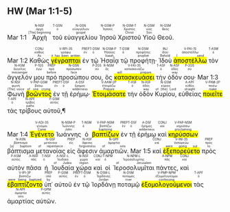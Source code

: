 ## HW (Mar 1:1-5)
<rt>Mar 1:1</rt> <RUBY><ruby><ruby>Ἀρχὴ<rt>[The] beginning</rt></ruby><rt>ἀρχή</rt></ruby><rt>N-NSF</rt></RUBY> <RUBY><ruby><ruby>τοῦ<rt><font color='white'>of the</font></rt></ruby><rt>ὁ</rt></ruby><rt>T-GSN</rt></RUBY> <RUBY><ruby><ruby>εὐαγγελίου<rt>gospel</rt></ruby><rt>εὐαγγέλιον</rt></ruby><rt>N-GSN</rt></RUBY> <RUBY><ruby><ruby>Ἰησοῦ<rt><font color='white'>of Jesus</font></rt></ruby><rt>Ἰησοῦς</rt></ruby><rt>N-GSM-P</rt></RUBY> <RUBY><ruby><ruby>Χριστοῦ<rt>Christ</rt></ruby><rt>Χριστός</rt></ruby><rt>N-GSM-T</rt></RUBY> <RUBY><ruby><ruby>Υἱοῦ<rt>Son</rt></ruby><rt>υἱός</rt></ruby><rt>N-GSM</rt></RUBY> <RUBY><ruby><ruby>Θεοῦ.<rt><font color='white'>of God</font></rt></ruby><rt>θεός</rt></ruby><rt>N-GSM</rt></RUBY></br></br> <rt>Mar 1:2</rt> <RUBY><ruby><ruby>Καθὼς<rt>As</rt></ruby><rt>καθώς</rt></ruby><rt>CONJ</rt></RUBY> <RUBY><ruby><ruby><mark class='verb'>γέγραπται</mark><rt>it has been written</rt></ruby><rt>γράφω</rt></ruby><rt>V-RPI-3S</rt></RUBY> <RUBY><ruby><ruby>ἐν<rt><font color='white'>in</font></rt></ruby><rt>ἐν</rt></ruby><rt>PREP</rt></RUBY> <RUBY><ruby><ruby>τῷ<rt><font color='white'>-</font></rt></ruby><rt>ὁ</rt></ruby><rt>T-DSM</rt></RUBY> <RUBY><ruby><ruby>Ἠσαΐᾳ<rt>Isaiah</rt></ruby><rt>Ἡσαΐας</rt></ruby><rt>N-DSM-P</rt></RUBY> <RUBY><ruby><ruby>τῷ<rt><font color='white'>the</font></rt></ruby><rt>ὁ</rt></ruby><rt>T-DSM</rt></RUBY> <RUBY><ruby><ruby>προφήτῃ·<rt>prophet</rt></ruby><rt>προφήτης</rt></ruby><rt>N-DSM</rt></RUBY> <RUBY><ruby><ruby>Ἰδοὺ<rt>Behold</rt></ruby><rt>ἰδού</rt></ruby><rt>INJ</rt></RUBY> <RUBY><ruby><ruby><mark class='verb'>ἀποστέλλω</mark><rt>I send</rt></ruby><rt>ἀποστέλλω</rt></ruby><rt>V-PAI-1S</rt></RUBY> <RUBY><ruby><ruby>τὸν<rt><font color='white'>the</font></rt></ruby><rt>ὁ</rt></ruby><rt>T-ASM</rt></RUBY> <RUBY><ruby><ruby>ἄγγελόν<rt>messenger</rt></ruby><rt>ἄγγελος</rt></ruby><rt>N-ASM</rt></RUBY> <RUBY><ruby><ruby>μου<rt><font color='white'>of Me</font></rt></ruby><rt>ἐγώ</rt></ruby><rt>P-1GS</rt></RUBY> <RUBY><ruby><ruby>πρὸ<rt>before</rt></ruby><rt>πρό</rt></ruby><rt>PREP</rt></RUBY> <RUBY><ruby><ruby>προσώπου<rt>face</rt></ruby><rt>πρόσωπον</rt></ruby><rt>N-GSN</rt></RUBY> <RUBY><ruby><ruby>σου,<rt><font color='white'>of You</font></rt></ruby><rt>σύ</rt></ruby><rt>P-2GS</rt></RUBY> <RUBY><ruby><ruby>ὃς<rt><font color='white'>who</font></rt></ruby><rt>ὅς</rt></ruby><rt>R-NSM</rt></RUBY> <RUBY><ruby><ruby><mark class='verb'>κατασκευάσει</mark><rt>will prepare</rt></ruby><rt>κατασκευάζω</rt></ruby><rt>V-FAI-3S</rt></RUBY> <RUBY><ruby><ruby>τὴν<rt><font color='white'>the</font></rt></ruby><rt>ὁ</rt></ruby><rt>T-ASF</rt></RUBY> <RUBY><ruby><ruby>ὁδόν<rt>way</rt></ruby><rt>ὁδός</rt></ruby><rt>N-ASF</rt></RUBY> <RUBY><ruby><ruby>σου·<rt><font color='white'>of You</font></rt></ruby><rt>σύ</rt></ruby><rt>P-2GS</rt></RUBY> <rt>Mar 1:3</rt> <RUBY><ruby><ruby>Φωνὴ<rt>[The] voice</rt></ruby><rt>φωνή</rt></ruby><rt>N-NSF</rt></RUBY> <RUBY><ruby><ruby><mark class='ptc'>βοῶντος</mark><rt>of one crying</rt></ruby><rt>βοάω</rt></ruby><rt>V-PAP-GSM</rt></RUBY> <RUBY><ruby><ruby>ἐν<rt><font color='white'>in</font></rt></ruby><rt>ἐν</rt></ruby><rt>PREP</rt></RUBY> <RUBY><ruby><ruby>τῇ<rt><font color='white'>the</font></rt></ruby><rt>ὁ</rt></ruby><rt>T-DSF</rt></RUBY> <RUBY><ruby><ruby>ἐρήμῳ·<rt>wilderness</rt></ruby><rt>ἔρημος</rt></ruby><rt>A-DSF</rt></RUBY> <RUBY><ruby><ruby><mark class='verb'>Ἑτοιμάσατε</mark><rt>Prepare</rt></ruby><rt>ἑτοιμάζω</rt></ruby><rt>V-AAM-2P</rt></RUBY> <RUBY><ruby><ruby>τὴν<rt><font color='white'>the</font></rt></ruby><rt>ὁ</rt></ruby><rt>T-ASF</rt></RUBY> <RUBY><ruby><ruby>ὁδὸν<rt>way</rt></ruby><rt>ὁδός</rt></ruby><rt>N-ASF</rt></RUBY> <RUBY><ruby><ruby>Κυρίου,<rt>of [the] Lord</rt></ruby><rt>κύριος</rt></ruby><rt>N-GSM</rt></RUBY> <RUBY><ruby><ruby>εὐθείας<rt>straight</rt></ruby><rt>εὐθύς</rt></ruby><rt>A-APF</rt></RUBY> <RUBY><ruby><ruby><mark class='verb'>ποιεῖτε</mark><rt>make</rt></ruby><rt>ποιέω</rt></ruby><rt>V-PAM-2P</rt></RUBY> <RUBY><ruby><ruby>τὰς<rt><font color='white'>the</font></rt></ruby><rt>ὁ</rt></ruby><rt>T-APF</rt></RUBY> <RUBY><ruby><ruby>τρίβους<rt>paths</rt></ruby><rt>τρίβος</rt></ruby><rt>N-APF</rt></RUBY> <RUBY><ruby><ruby>αὐτοῦ,¶<rt><font color='white'>of Him</font></rt></ruby><rt>αὐτός</rt></ruby><rt>P-GSM</rt></RUBY></br></br> <rt>Mar 1:4</rt> <RUBY><ruby><ruby><mark class='verb'>Ἐγένετο</mark><rt>Came</rt></ruby><rt>γίνομαι</rt></ruby><rt>V-ADI-3S</rt></RUBY> <RUBY><ruby><ruby>Ἰωάννης<rt>John</rt></ruby><rt>Ἰωάννης</rt></ruby><rt>N-NSM-P</rt></RUBY> <RUBY><ruby><ruby>ὁ<rt><font color='white'>-</font></rt></ruby><rt>ὁ</rt></ruby><rt>T-NSM</rt></RUBY> <RUBY><ruby><ruby><mark class='ptc'>βαπτίζων</mark><rt>baptizing</rt></ruby><rt>βαπτίζω</rt></ruby><rt>V-PAP-NSM</rt></RUBY> <RUBY><ruby><ruby>ἐν<rt><font color='white'>in</font></rt></ruby><rt>ἐν</rt></ruby><rt>PREP</rt></RUBY> <RUBY><ruby><ruby>τῇ<rt><font color='white'>the</font></rt></ruby><rt>ὁ</rt></ruby><rt>T-DSF</rt></RUBY> <RUBY><ruby><ruby>ἐρήμῳ<rt>wilderness</rt></ruby><rt>ἔρημος</rt></ruby><rt>A-DSF</rt></RUBY> <RUBY><ruby><ruby>καὶ<rt><font color='white'>and</font></rt></ruby><rt>καί</rt></ruby><rt>CONJ</rt></RUBY> <RUBY><ruby><ruby><mark class='ptc'>κηρύσσων</mark><rt>proclaiming</rt></ruby><rt>κηρύσσω</rt></ruby><rt>V-PAP-NSM</rt></RUBY> <RUBY><ruby><ruby>βάπτισμα<rt>[a] baptism</rt></ruby><rt>βάπτισμα</rt></ruby><rt>N-ASN</rt></RUBY> <RUBY><ruby><ruby>μετανοίας<rt>of repentance</rt></ruby><rt>μετάνοια</rt></ruby><rt>N-GSF</rt></RUBY> <RUBY><ruby><ruby>εἰς<rt><font color='white'>for</font></rt></ruby><rt>εἰς</rt></ruby><rt>PREP</rt></RUBY> <RUBY><ruby><ruby>ἄφεσιν<rt>forgiveness</rt></ruby><rt>ἄφεσις</rt></ruby><rt>N-ASF</rt></RUBY> <RUBY><ruby><ruby>ἁμαρτιῶν.<rt>of sins</rt></ruby><rt>ἁμαρτία</rt></ruby><rt>N-GPF</rt></RUBY> <rt>Mar 1:5</rt> <RUBY><ruby><ruby>καὶ<rt><font color='white'>And</font></rt></ruby><rt>καί</rt></ruby><rt>CONJ</rt></RUBY> <RUBY><ruby><ruby><mark class='verb'>ἐξεπορεύετο</mark><rt>were going out</rt></ruby><rt>ἐκπορεύω</rt></ruby><rt>V-INI-3S</rt></RUBY> <RUBY><ruby><ruby>πρὸς<rt>to</rt></ruby><rt>πρός</rt></ruby><rt>PREP</rt></RUBY> <RUBY><ruby><ruby>αὐτὸν<rt><font color='white'>him</font></rt></ruby><rt>αὐτός</rt></ruby><rt>P-ASM</rt></RUBY> <RUBY><ruby><ruby>πᾶσα<rt><font color='white'>all</font></rt></ruby><rt>πᾶς</rt></ruby><rt>A-NSF</rt></RUBY> <RUBY><ruby><ruby>ἡ<rt><font color='white'>the</font></rt></ruby><rt>ὁ</rt></ruby><rt>T-NSF</rt></RUBY> <RUBY><ruby><ruby>Ἰουδαία<rt>of Judea</rt></ruby><rt>Ἰουδαία</rt></ruby><rt>A-NSF-L</rt></RUBY> <RUBY><ruby><ruby>χώρα<rt>region</rt></ruby><rt>χώρα</rt></ruby><rt>N-NSF</rt></RUBY> <RUBY><ruby><ruby>καὶ<rt><font color='white'>and</font></rt></ruby><rt>καί</rt></ruby><rt>CONJ</rt></RUBY> <RUBY><ruby><ruby>οἱ<rt><font color='white'>-</font></rt></ruby><rt>ὁ</rt></ruby><rt>T-NPM</rt></RUBY> <RUBY><ruby><ruby>Ἱεροσολυμῖται<rt>of Jerusalem</rt></ruby><rt>Ἱεροσολυμίτης</rt></ruby><rt>N-NPM-L</rt></RUBY> <RUBY><ruby><ruby>πάντες,<rt><font color='white'>all</font></rt></ruby><rt>πᾶς</rt></ruby><rt>A-NPM</rt></RUBY> <RUBY><ruby><ruby>καὶ<rt><font color='white'>and</font></rt></ruby><rt>καί</rt></ruby><rt>CONJ</rt></RUBY> <RUBY><ruby><ruby><mark class='verb'>ἐβαπτίζοντο</mark><rt>were being baptized</rt></ruby><rt>βαπτίζω</rt></ruby><rt>V-IPI-3P</rt></RUBY> <RUBY><ruby><ruby>ὑπ᾽<rt>by</rt></ruby><rt>ὑπό</rt></ruby><rt>PREP</rt></RUBY> <RUBY><ruby><ruby>αὐτοῦ<rt><font color='white'>him</font></rt></ruby><rt>αὐτός</rt></ruby><rt>P-GSM</rt></RUBY> <RUBY><ruby><ruby>ἐν<rt><font color='white'>in</font></rt></ruby><rt>ἐν</rt></ruby><rt>PREP</rt></RUBY> <RUBY><ruby><ruby>τῷ<rt><font color='white'>the</font></rt></ruby><rt>ὁ</rt></ruby><rt>T-DSM</rt></RUBY> <RUBY><ruby><ruby>Ἰορδάνῃ<rt>Jordan</rt></ruby><rt>Ἰορδάνης</rt></ruby><rt>N-DSM-L</rt></RUBY> <RUBY><ruby><ruby>ποταμῷ<rt>river</rt></ruby><rt>ποταμός</rt></ruby><rt>N-DSM</rt></RUBY> <RUBY><ruby><ruby><mark class='ptc'>ἐξομολογούμενοι</mark><rt>confessing</rt></ruby><rt>ἐξομολογέομαι</rt></ruby><rt>V-PMP-NPM</rt></RUBY> <RUBY><ruby><ruby>τὰς<rt><font color='white'>the</font></rt></ruby><rt>ὁ</rt></ruby><rt>T-APF</rt></RUBY> <RUBY><ruby><ruby>ἁμαρτίας<rt>sins</rt></ruby><rt>ἁμαρτία</rt></ruby><rt>N-APF</rt></RUBY> <RUBY><ruby><ruby>αὐτῶν.<rt><font color='white'>of them</font></rt></ruby><rt>αὐτός</rt></ruby><rt>P-GPM</rt></RUBY>



